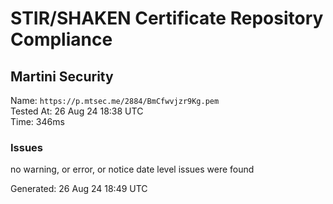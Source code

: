 # STIR/SHAKEN Certificate Repository Compliance

## Martini Security

Name: `https://p.mtsec.me/2884/BmCfwvjzr9Kg.pem`\
Tested At: 26 Aug 24 18:38 UTC\
Time: 346ms

### Issues

no warning, or error, or notice date level issues were found

Generated: 26 Aug 24 18:49 UTC